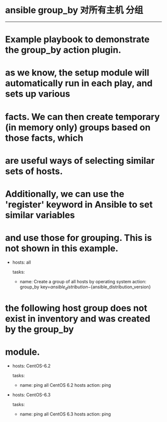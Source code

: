 # ansible group_by  对所有主机 分组

---
# Example playbook to demonstrate the group_by action plugin.
#
# as we know, the setup module will automatically run in each play, and sets up various
# facts.  We can then create temporary (in memory only) groups based on those facts, which
# are useful ways of selecting similar sets of hosts.
#
# Additionally, we can use the 'register' keyword in Ansible to set similar variables
# and use those for grouping.  This is not shown in this example.

- hosts: all

  tasks:

  - name: Create a group of all hosts by operating system
    action: group_by key=${ansible_distribution}-${ansible_distribution_version}

# the following host group does not exist in inventory and was created by the group_by
# module.

- hosts: CentOS-6.2

  tasks:

  - name: ping all CentOS 6.2 hosts
    action: ping

- hosts: CentOS-6.3

  tasks:
  
  - name: ping all CentOS 6.3 hosts
    action: ping